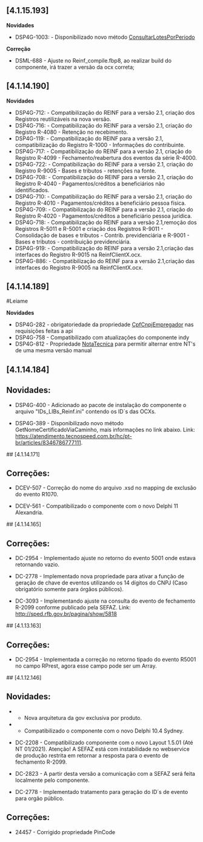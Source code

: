 ﻿## [4.1.15.193]

**Novidades**
* DSP4G-1003: - Disponibilizado novo método [ConsultarLotesPorPeriodo ](https://atendimento.tecnospeed.com.br/hc/pt-br/articles/13782658193815)

**Correção**

* DSML-688 - Ajuste no Reinf_compile.fbp8, ao realizar build do componente, irá trazer a versão da ocx correta;

## [4.1.14.190]


**Novidades**

* DSP4G-712: - Compatibilização do REINF para a versão 2.1, criação dos Registros reutilizáveis na nova versão.
* DSP4G-716: - Compatibilização do REINF para a versão 2.1, criação do Registro R-4080 - Retenção no recebimento.
* DSP4G-119: - Compatibilização do REINF para a versão 2.1, compatibilização do Registro R-1000 - Informações do contribuinte.
* DSP4G-717: - Compatibilização do REINF para a versão 2.1, criação do Registro R-4099 - Fechamento/reabertura dos eventos da série R-4000.
* DSP4G-722: - Compatibilização do REINF para a versão 2.1, criação do Registro R-9005 - Bases e tributos - retenções na fonte.
* DSP4G-708: - Compatibilização do REINF para a versão 2.1, criação do Registro R-4040 - Pagamentos/créditos a beneficiários não identificados.
* DSP4G-710: - Compatibilização do REINF para a versão 2.1, criação do Registro R-4010 - Pagamentos/créditos a beneficiário pessoa física.
* DSP4G-709: - Compatibilização do REINF para a versão 2.1, criação do Registro R-4020 - Pagamentos/créditos a beneficiário pessoa jurídica.
* DSP4G-718: - Compatibilização do REINF para a versão 2.1,remoção dos Registros R-5011 e R-5001 e criação dos Registros R-9011 - Consolidação de bases e tributos - Contrib. previdenciária e R-9001 - Bases e tributos - contribuição previdenciária.
* DSP4G-919: - Compatibilização do REINF para a versão 2.1,criação das interfaces do Registro R-9015 na ReinfClientX.ocx.
* DSP4G-886: - Compatibilização do REINF para a versão 2.1,criação das interfaces do Registro R-9005 na ReinfClientX.ocx.

## [4.1.14.189]

#Leiame

**Novidades**
* DSP4G-282 - obrigatoriedade da propriedade [CpfCnpjEmpregador](https://atendimento.tecnospeed.com.br/hc/pt-br/articles/360005513253) nas requisições feitas a api
* DSP4G-758 - Compatibilizado com atualizações do componente indy
* DSP4G-812 - Propriedade [NotaTecnica](https://atendimento.tecnospeed.com.br/hc/pt-br/articles/360005513253) para permitir alternar entre NT's de uma mesma versão manual 

## [4.1.14.184]
 ## Novidades:

* DSP4G-400 - Adicionado ao pacote de instalação do componente o arquivo "IDs_LIBs_Reinf.ini" contendo os ID´s das OCXs.

* DSP4G-389 - Disponibilizado novo método GetNomeCertificadoViaCaminho, mais informações no link abaixo.
	Link: https://atendimento.tecnospeed.com.br/hc/pt-br/articles/8346786777111.
  
﻿## [4.1.14.171]  
 ## Correções:

* DCEV-507 - Correção do nome do arquivo .xsd no mapping de exclusão do evento R1070.

* DCEV-561 - Compatibilizado o componente com o novo Delphi 11 Alexandria.

﻿## [4.1.14.165]  
 ## Correções:
 
* DC-2954 - Implementado ajuste no retorno do evento 5001 onde estava retornando vazio.

* DC-2778 - Implementado nova propriedade para ativar a função de geração de chave de eventos utilizando os 14 dígitos do CNPJ (Caso obrigatório somente para órgãos públicos).

* DC-3093 - Implementando ajuste na consulta do evento de fechamento R-2099 conforme publicado pela SEFAZ.
          Link: http://sped.rfb.gov.br/pagina/show/5818
          
﻿## [4.1.13.163]  
 ## Correções:        
 
 * DC-2954 - Implementada a correção no retorno tipado do evento R5001 no campo RPrest, agora esse campo pode ser
              um Array.
              
 ﻿## [4.1.12.146]
 ## Novidades:             
 
 * - Nova arquitetura da gov exclusiva por produto.

* - Compatibilizado o componente com o novo Delphi 10.4 Sydney.

* DC-2208 - Compatibilizado componente com o novo Layout 1.5.01 (Até NT 01/2021).
              Atenção! A SEFAZ está com instabilidade no webservice de produção restrita em retornar a resposta para o evento de fechamento R-2099.

* DC-2823 - A partir desta versão a comunicação com a SEFAZ será feita localmente pelo componente.

* DC-2778 - Implementado tratamento para geração do ID´s de evento para orgão público.

 ## Correções: 
* 24457 - Corrigido propriedade PinCode 
 



